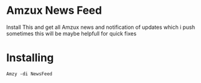 # Amzux News Feed

Install This and get all Amzux news and notification of updates which i push
sometimes this will be maybe helpfull for quick fixes 


# Installing

`Amzy -di NewsFeed`

